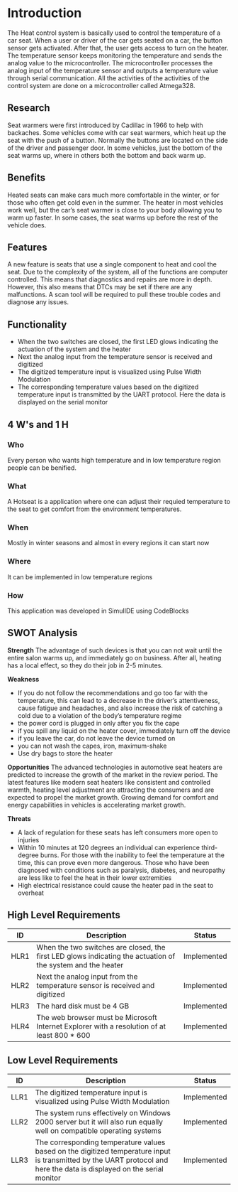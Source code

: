 # Introduction
The Heat control system is basically used to control the temperature of a car seat. When a user or driver of the car gets seated on a car, the button sensor gets activated. After that, the user gets access to turn on the heater. The temperature sensor keeps monitoring the temperature and sends the analog value to the microcontroller. The microcontroller processes the analog input of the temperature sensor and outputs a temperature value through serial communication. All the activities of the activities of the control system are done on a microcontroller called Atmega328.

## Research
Seat warmers were first introduced by Cadillac in 1966 to help with backaches. Some vehicles come with car seat warmers, which heat up the seat with the push of a button. Normally the buttons are located on the side of the driver and passenger door. In some vehicles, just the bottom of the seat warms up, where in others both the bottom and back warm up.

## Benefits
Heated seats can make cars much more comfortable in the winter, or for those who often get cold even in the summer. The heater in most vehicles work well, but the car’s seat warmer is close to your body allowing you to warm up faster. In some cases, the seat warms up before the rest of the vehicle does.

## Features
A new feature is seats that use a single component to heat and cool the seat. Due to the complexity of the system, all of the functions are computer controlled. This means that diagnostics and repairs are more in depth. However, this also means that DTCs may be set if there are any malfunctions. A scan tool will be required to pull these trouble codes and diagnose any issues.

 ## Functionality
-  When the two switches are closed, the first LED glows indicating the actuation of the system and the heater
-  Next the analog input from the temperature sensor is received and digitized 
-  The digitized temperature input is visualized using Pulse Width Modulation
-  The corresponding temperature values based on the digitized temperature input is transmitted by the UART protocol. Here the data is displayed on the serial monitor
 
## 4 W's and 1 H
### Who
Every person who wants high temperature and in low temperature region people can be benified.

### What
A Hotseat is a application where one can adjust their requied temperature to the seat to get comfort from the environment temperatures.

### When
Mostly in winter seasons and almost in every regions it can start now

### Where
It can be implemented in low temperature regions

### How
This application was developed in SimulIDE using CodeBlocks

## SWOT Analysis
**Strength**
The advantage of such devices is that you can not wait until the entire salon warms up, and immediately go on business. After all, heating has a local effect, so they do their job in 2-5 minutes.

**Weakness**
-  If you do not follow the recommendations and go too far with the temperature, this can lead to a decrease in the driver’s attentiveness, cause fatigue and headaches, and also    increase the risk of catching a cold due to a violation of the body’s temperature regime
-  the power cord is plugged in only after you fix the cape
-  if you spill any liquid on the heater cover, immediately turn off the device
-  if you leave the car, do not leave the device turned on
-  you can not wash the capes, iron, maximum-shake
-  Use dry bags to store the heater

**Opportunities**
The advanced technologies in automotive seat heaters are predicted to increase the growth of the market in the review period. The latest features like modern seat heaters like consistent and controlled warmth, heating level adjustment are attracting the consumers and are expected to propel the market growth. Growing demand for comfort and energy capabilities in vehicles is accelerating market growth. 

**Threats**
-  A lack of regulation for these seats has left consumers more open to injuries
-  Within 10 minutes at 120 degrees an individual can experience third-degree burns. For those with the inability to feel the temperature at the time, this can prove even more      dangerous. Those who have been diagnosed with conditions such as paralysis, diabetes, and neuropathy are less like to feel the heat in their lower extremities
-  High electrical resistance could cause the heater pad in the seat to overheat

## High Level Requirements
| ID | Description | Status |
|------| ------| ------|
| HLR1 | When the two switches are closed, the first LED glows indicating the actuation of the system and the heater | Implemented|
|HLR2  | Next the analog input from the temperature sensor is received and digitized| Implemented|
|HLR3  | The hard disk must be 4 GB  |	Implemented|
|HLR4  | The web browser must be Microsoft Internet Explorer with a resolution of at least 800 \* 600 |	Implemented| 

## Low Level Requirements
| ID | Description | Status |
|-------|------|------|
| LLR1 | The digitized temperature input is visualized using Pulse Width Modulation | Implemented |
| LLR2 | The system runs effectively on Windows 2000 server but it will also run equally well on compatible operating systems | Implemented|
| LLR3 | The corresponding temperature values based on the digitized temperature input is transmitted by the UART protocol and here the data is displayed on the serial monitor| Implemented |
